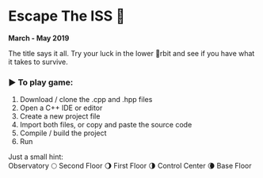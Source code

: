 # Escape The ISS 🚀

**March - May 2019**

The title says it all.  Try your luck in the lower 🌚rbit and see if you have what it takes to survive.  

### ▶️ To play game:
1. Download / clone the .cpp and .hpp files
2. Open a C++ IDE or editor
3. Create a new project file
4. Import both files, or copy and paste the source code
5. Compile / build the project
6. Run

Just a small hint:  
Observatory 🌕 Second Floor 🌖 First Floor 🌗 Control Center 🌘  Base Floor
